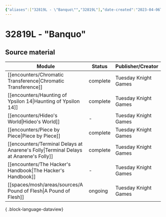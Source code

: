 ```yaml
---
{"aliases":["32819L - \"Banquo\"","32819L"],"date-created":"2023-04-06T19:23","date-modified":"2023-04-22T14:46","dg-publish":true,"tags":["mosh","mosh/locations/cluster"],"title":"32819L - \"Banquo\"","up":"[[clusters]]","dg-path":"mothership/support/32819L.md","permalink":"/mothership/support/32819-l/","dgPassFrontmatter":true,"created":"2023-04-06T19:23","updated":"2023-04-22T14:46"}
---
```



# 32819L - "Banquo"

## Source material

| Module                                                                                   | Status   | Publisher/Creator    |
| ---------------------------------------------------------------------------------------- | -------- | -------------------- |
| [[encounters/Chromatic Transference\|Chromatic Transference]]                         | complete | Tuesday Knight Games |
| [[encounters/Haunting of Ypsilon 14\|Haunting of Ypsilon 14]]                         | complete | Tuesday Knight Games |
| [[encounters/Hideo's World\|Hideo's World]]                                           | \-       | Tuesday Knight Games |
| [[encounters/Piece by Piece\|Piece by Piece]]                                         | complete | Tuesday Knight Games |
| [[encounters/Terminal Delays at Anarene's Folly\|Terminal Delays at Anarene's Folly]] | complete | Tuesday Knight Games |
| [[encounters/The Hacker's Handbook\|The Hacker's Handbook]]                           | \-       | Tuesday Knight Games |
| [[spaces/mosh/areas/sources/A Pound of Flesh\|A Pound of Flesh]]                      | ongoing  | Tuesday Knight Games |

{ .block-language-dataview}
